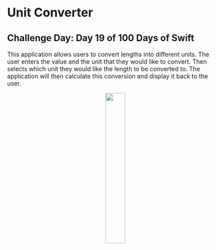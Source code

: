 # Unit Converter
## Challenge Day: Day 19 of 100 Days of Swift
This application allows users to convert lengths into different units. The user enters the value and the unit that they would like to convert. Then selects
which unit they would like the length to be converted to. The application will then calculate this conversion and display it back to the user.

<p align="center">
  <img width="30%" src="https://user-images.githubusercontent.com/57043346/219437588-b6ee3bda-908e-4e95-b600-68b8d71343e5.png">
</p>
